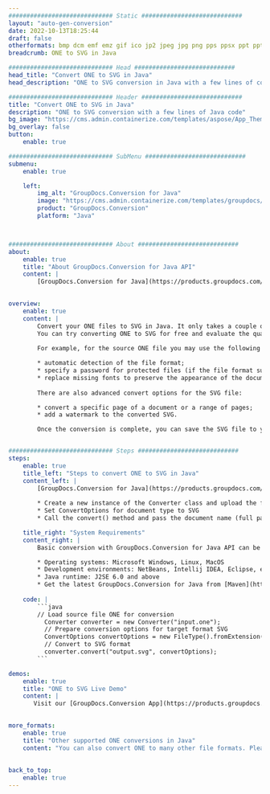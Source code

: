 ```yaml
---
############################# Static ############################
layout: "auto-gen-conversion"
date: 2022-10-13T18:25:44
draft: false
otherformats: bmp dcm emf emz gif ico jp2 jpeg jpg png pps ppsx ppt pptx psb psd svg svgz tga tif tiff webp wmf wmz
breadcrumb: ONE to SVG in Java

############################# Head ############################
head_title: "Convert ONE to SVG in Java"
head_description: "ONE to SVG conversion in Java with a few lines of code. Convert over 160 file formats using the GroupDocs document conversion API for Java"

############################# Header ############################
title: "Convert ONE to SVG in Java"
description: "ONE to SVG conversion with a few lines of Java code"
bg_image: "https://cms.admin.containerize.com/templates/aspose/App_Themes/V3/images/bg/header1.png"
bg_overlay: false
button:
    enable: true

############################# SubMenu ############################
submenu:
    enable: true

    left:
        img_alt: "GroupDocs.Conversion for Java"
        image: "https://cms.admin.containerize.com/templates/groupdocs/images/product-logos/90x90-noborder/groupdocs-conversion-java.png"
        product: "GroupDocs.Conversion"
        platform: "Java"



############################# About ############################
about:
    enable: true
    title: "About GroupDocs.Conversion for Java API"
    content: |
        [GroupDocs.Conversion for Java](https://products.groupdocs.com/conversion/java/) is an advanced file format conversion API for converting between popular image and document formats such as Microsoft Office, OpenDocument, PDF, HTML, email, CAD. and much more with just a few lines of code. The native API automatically detects the formats of the original documents and offers many options for customizing the converted documents. Along with the function of extracting information from a document, it also supports caching of the conversion results to the local disk by default. However, any type of cache storage can be supported by implementing the appropriate interfaces - Amazon S3, Dropbox, Google Drive, Windows Azure, Reddis, or any others.
    

overview:
    enable: true
    content: |
        Convert your ONE files to SVG in Java. It only takes a couple of lines of Java code on any platform of your choice, such as Windows, Linux, macOS.
        You can try converting ONE to SVG for free and evaluate the quality of the conversion results. Along with simple file conversion scripts, you can try more sophisticated options for loading the ONE source file and storing the SVG output. 
        
        For example, for the source ONE file you may use the following load options:

        * automatic detection of the file format;
        * specify a password for protected files (if the file format supports it);
        * replace missing fonts to preserve the appearance of the document.
        
        There are also advanced convert options for the SVG file:

        * convert a specific page of a document or a range of pages;
        * add a watermark to the converted SVG.

        Once the conversion is complete, you can save the SVG file to your local file path or to any third party storage such as FTP, Amazon S3, Google Drive, Dropbox etc. Please note - to convert ONE to SVG, you do not need to install any additional software, such as MS Office, Open Office, Adobe Acrobat Reader etc.


############################# Steps ############################
steps:
    enable: true
    title_left: "Steps to convert ONE to SVG in Java"
    content_left: |
        [GroupDocs.Conversion for Java](https://products.groupdocs.com/conversion/java/) allows developers to easily convert ONE file to SVG with a few lines of code.
        
        * Create a new instance of the Converter class and upload the file ONE with the full path
        * Set ConvertOptions for document type to SVG
        * Call the convert() method and pass the document name (full path) and format (SVG) as a parameter

    title_right: "System Requirements"
    content_right: |
        Basic conversion with GroupDocs.Conversion for Java API can be done with just a few lines of code. Our APIs are supported on all major platforms and operating systems. Before executing the code below, make sure you have the following prerequisites installed on your system.

        * Operating systems: Microsoft Windows, Linux, MacOS
        * Development environments: NetBeans, Intellij IDEA, Eclipse, etc.
        * Java runtime: J2SE 6.0 and above
        * Get the latest GroupDocs.Conversion for Java from [Maven](https://repository.groupdocs.com/webapp/#/artifacts/browse/tree/General/repo/com/groupdocs/groupdocs-conversion)
         
    code: |
        ```java    
        // Load source file ONE for conversion
          Converter converter = new Converter("input.one");
          // Prepare conversion options for target format SVG
          ConvertOptions convertOptions = new FileType().fromExtension("svg").getConvertOptions();
          // Convert to SVG format
          converter.convert("output.svg", convertOptions);
        ```

demos:
    enable: true
    title: "ONE to SVG Live Demo"
    content: |
       Visit our [GroupDocs.Conversion App](https://products.groupdocs.app/conversion/family) website and try ONE to SVG conversion now. The free demo has the following benefits
          

more_formats:
    enable: true
    title: "Other supported ONE conversions in Java"
    content: "You can also convert ONE to many other file formats. Please see the list below."
       
       
back_to_top:
    enable: true
---
```

